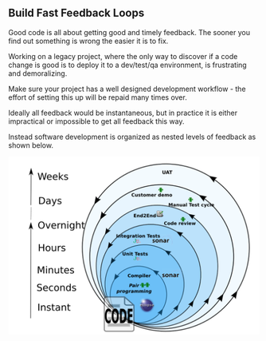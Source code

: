 ## Build Fast Feedback Loops

Good code is all about getting good and timely feedback. The sooner you find out something is wrong the easier it is to fix.

Working on a legacy project, where the only way to discover if a code change is good is to deploy it to a dev/test/qa environment, is frustrating and demoralizing.

Make sure your project has a well designed development workflow - the effort of setting this up will be repaid many times over.

Ideally all feedback would be instantaneous, but in practice it is either impractical or impossible to get all feedback this way. 

Instead software development is organized as nested levels of feedback as shown below.

![Development feedback cycles](../generated/images/svg/feedback_cyclesncr.png)
